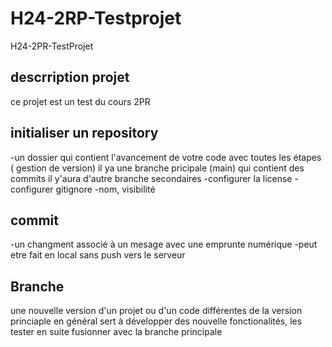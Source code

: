 # H24-2RP-Testprojet
H24-2PR-TestProjet
## descrription projet
ce projet est un test du cours 2PR

## initialiser un repository
-un dossier qui contient l'avancement de votre code avec toutes les étapes ( gestion de version)
il ya une branche pricipale (main) qui contient des commits
il y'aura d'autre branche secondaires
-configurer la license
-configurer gitignore
-nom, visibilité
## commit
-un changment associé à un mesage avec une emprunte numérique
-peut etre fait en local sans push vers le serveur
## Branche
une nouvelle version d'un projet ou d'un code différentes de la version princiaple
en général sert à développer des nouvelle fonctionalités, les tester en suite fusionner avec la branche principale 
